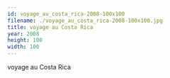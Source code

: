 ```yaml
---
id: voyage_au_costa_rica-2008-100x100
filename: ./voyage_au_costa_rica-2008-100x100.jpg
title: voyage au Costa Rica
year: 2008
height: 100
width: 100
---
```


voyage au Costa Rica
